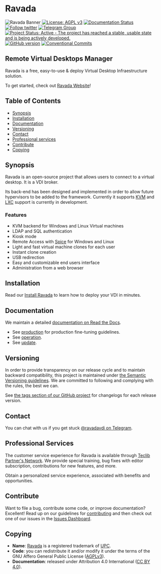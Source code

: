 # Ravada

![Ravada Banner](./Images/ravada-banner.png)
[![License: AGPL v3](https://img.shields.io/badge/License-AGPL%20v3-blue.svg)](https://github.com/UPC/ravada/blob/master/LICENSE)
[![Documentation Status](https://readthedocs.org/projects/ravada/badge/?version=latest)](http://ravada.readthedocs.io/en/latest/?badge=latest)
[![Follow twitter](https://img.shields.io/twitter/follow/ravada_vdi.svg?style=social&label=Twitter&style=flat-square)](https://twitter.com/ravada_vdi)
[![Telegram Group](https://img.shields.io/badge/Telegram-Group-blue.svg)](https://t.me/ravadavdi)
[![Project Status: Active - The project has reached a stable, usable state and is being actively developed.](http://www.repostatus.org/badges/latest/active.svg)](http://www.repostatus.org/#active)
[![GitHub version](https://img.shields.io/badge/version-0.2.17-brightgreen.svg)](https://github.com/UPC/ravada/releases)
[![Conventional Commits](https://img.shields.io/badge/Conventional%20Commits-1.0.0-yellow.svg)](https://conventionalcommits.org)

## Remote Virtual Desktops Manager

Ravada is a free, easy-to-use & deploy Virtual Desktop Infraestructure solution.

To get started, check out [Ravada Website](https://ravada.upc.edu/)!

## Table of Contents

* [Synopsis](#synopsis)
* [Installation](#installation)
* [Documentation](#documentation)
* [Versioning](#versioning)
* [Contact](#contact)
* [Professional services](#professional-services)
* [Contribute](#contribute)
* [Copying](#copying)

## Synopsis

Ravada is an open-source project that allows users to connect to a virtual desktop. It is a VDI broker.

Its back-end has been designed and implemented in order to allow future hypervisors to be added to the framework. Currently it supports [KVM](http://www.linux-kvm.org/) and [LXC](https://linuxcontainers.org/) support is currently in development.

### Features

* KVM backend for Windows and Linux Virtual machines
* LDAP and SQL authentication
* Kiosk mode
* Remote Access with [Spice](http://www.spice-space.org/) for Windows and Linux
* Light and fast virtual machine clones for each user
* Instant clone creation
* USB redirection
* Easy and customizable end users interface
* Administration from a web browser

## Installation

Read our [Install Ravada](http://ravada.readthedocs.io/en/latest/docs/INSTALL.html) to learn how to deploy your VDI in minutes.

## Documentation

We maintain a detailed [documentation on Read the Docs](http://ravada.rtfd.io/).

* See [production](http://ravada.readthedocs.io/en/latest/docs/production.html) for production fine-tuning guidelines.
* See [operation](http://ravada.readthedocs.io/en/latest/docs/operation.html).
* See [update](http://ravada.readthedocs.io/en/latest/docs/update.html).

## Versioning

In order to provide transparency on our release cycle and to maintain backward compatibility, this project is maintained under [the Semantic Versioning guidelines](http://semver.org/). We are committed to following and complying with the rules, the best we can.

See [the tags section of our GitHub project](https://github.com/UPC/ravada/releases) for changelogs for each release version.

## Contact

You can chat with us if you get stuck [@ravadavdi on Telegram](https://t.me/ravadavdi).

## Professional Services

The customer service experience for Ravada is available through [Teclib Partner's Network](http://www.teclib-edition.com/en/partners/). We provide special training, bug fixes with editor subscription, contributions for new features, and more.

Obtain a personalized service experience, associated with benefits and opportunities.

## Contribute

Want to file a bug, contribute some code, or improve documentation? Excellent! Read up on our
guidelines for [contributing](https://github.com/UPC/ravada/blob/master/CONTRIBUTING.md) and then check out one of our issues in the [Issues Dashboard](https://github.com/UPC/ravada/issues).

## Copying

* **Name**: [Ravada](https://ravada.upc.edu/) is a registered trademark of [UPC](http://www.upc.edu).
* **Code**: you can redistribute it and/or modify
    it under the terms of the GNU Affero General Public License ([AGPLv3](https://www.gnu.org/licenses/agpl-3.0.en.html)).
* **Documentation**: released under Attribution 4.0 International ([CC BY 4.0](https://creativecommons.org/licenses/by/4.0/)).